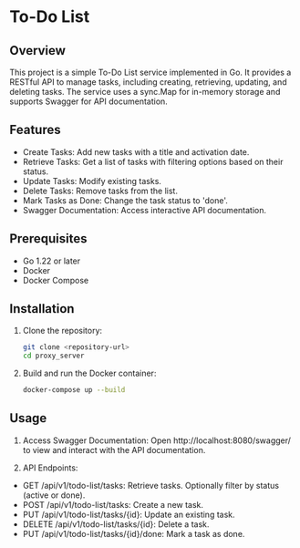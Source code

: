 # To-Do List

## Overview

This project is a simple To-Do List service implemented in Go. It provides a RESTful API to manage tasks, including creating, retrieving, updating, and deleting tasks. The service uses a sync.Map for in-memory storage and supports Swagger for API documentation.

## Features

- Create Tasks: Add new tasks with a title and activation date.
- Retrieve Tasks: Get a list of tasks with filtering options based on their status.
- Update Tasks: Modify existing tasks.
- Delete Tasks: Remove tasks from the list.
- Mark Tasks as Done: Change the task status to 'done'.
- Swagger Documentation: Access interactive API documentation.

## Prerequisites

- Go 1.22 or later
- Docker
- Docker Compose

## Installation

1. Clone the repository:

   ```sh
   git clone <repository-url>
   cd proxy_server
   ```

2. Build and run the Docker container:

   ```sh
   docker-compose up --build
   ```

## Usage

1. Access Swagger Documentation: Open http://localhost:8080/swagger/ to view and interact with the API documentation.

2. API Endpoints:

- GET /api/v1/todo-list/tasks: Retrieve tasks. Optionally filter by status (active or done).
- POST /api/v1/todo-list/tasks: Create a new task.
- PUT /api/v1/todo-list/tasks/{id}: Update an existing task.
- DELETE /api/v1/todo-list/tasks/{id}: Delete a task.
- PUT /api/v1/todo-list/tasks/{id}/done: Mark a task as done.
